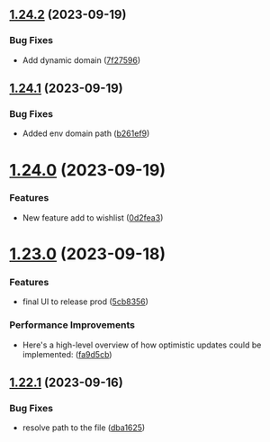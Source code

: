 ## [1.24.2](https://github.com/hossainchisty/LeafLine-Client/compare/v1.24.1...v1.24.2) (2023-09-19)


### Bug Fixes

* Add dynamic domain ([7f27596](https://github.com/hossainchisty/LeafLine-Client/commit/7f2759653049240adc2330ad1ca3450da312fccc))



## [1.24.1](https://github.com/hossainchisty/LeafLine-Client/compare/v1.24.0...v1.24.1) (2023-09-19)


### Bug Fixes

* Added env domain path ([b261ef9](https://github.com/hossainchisty/LeafLine-Client/commit/b261ef982e02f384e78dd22651f63dc192a3adde))



# [1.24.0](https://github.com/hossainchisty/LeafLine-Client/compare/v1.23.0...v1.24.0) (2023-09-19)


### Features

* New feature add to wishlist ([0d2fea3](https://github.com/hossainchisty/LeafLine-Client/commit/0d2fea340a31cbbd52dd8537f3133efe27eac0a7))



# [1.23.0](https://github.com/hossainchisty/LeafLine-Client/compare/v1.22.1...v1.23.0) (2023-09-18)


### Features

* final UI to release prod ([5cb8356](https://github.com/hossainchisty/LeafLine-Client/commit/5cb83560e0ad30cc55312e518fb243842a6673f2))


### Performance Improvements

* Here's a high-level overview of how optimistic updates could be implemented: ([fa9d5cb](https://github.com/hossainchisty/LeafLine-Client/commit/fa9d5cbbddd05486a6a4cfc7555b0163c733e8d2))



## [1.22.1](https://github.com/hossainchisty/LeafLine-Client/compare/v1.22.0...v1.22.1) (2023-09-16)


### Bug Fixes

* resolve path to the file ([dba1625](https://github.com/hossainchisty/LeafLine-Client/commit/dba162542e23ced1a640ee0487d8475a26692b51))



